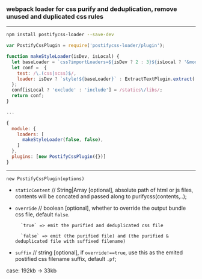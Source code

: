 ### webpack loader for css purify and deduplication, remove unused and duplicated css rules

---

```bash
npm install postifycss-loader --save-dev
```

```js
var PostifyCssPlugin = require('postifycss-loader/plugin');

function makeStyleLoader(isDev, isLocal) {
  let baseLoader = `css?importLoaders=${isDev ? 2 : 3}${isLocal ? '&modules&localIdentName=[name]_[local]_[hash:base64:5]' : ''}!autoprefixer${isDev ? '' : '!postifycss'}!sass`;
  let conf =  {
    test: /\.(css|scss)$/,
    loader: isDev ? `style!${baseLoader}` : ExtractTextPlugin.extract('style', baseLoader, extractTextConf)
  };
  conf[isLocal ? 'exclude' : 'include'] = /statics\/libs/;
  return conf;
}

...

{
  module: {
    loaders: [
      makeStyleLoader(false, false),
    ]
  },
  plugins: [new PostifyCssPlugin({})]
}

```

---
`new PostifyCssPlugin(options)`
  - `staticContent` // String|Array [optional], absolute path of html or js files, contents will be concated and passed along to purifycss(contents,..);
  - `override` // boolean [optional], whether to override the output bundle css file, default `false`.

          `true` => emit the purified and deduplicated css file

          `false` => emit (the purified file) and (the purified & deduplicated file with suffixed filename)
  - `suffix` // string [optional], if `override!==true`, use this as the emited postified css filename suffix, default `.pf`;

case: 192kb -> 33kb

